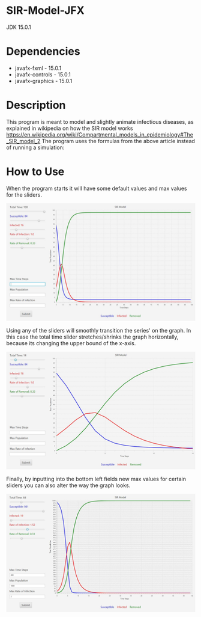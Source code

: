 # SIR-Model-JFX
JDK 15.0.1
# Dependencies
* javafx-fxml - 15.0.1
* javafx-controls - 15.0.1
* javafx-graphics - 15.0.1
# Description
This program is meant to model and slightly animate infectious diseases, as explained in wikipedia on how the SIR model works https://en.wikipedia.org/wiki/Compartmental_models_in_epidemiology#The_SIR_model_2
The program uses the formulas from the above article instead of running a simulation:

# How to Use

When the program starts it will have some default values and max values for the sliders.

![alt text](/imgs/img1.JPG)

Using any of the sliders will smoothly transition the series' on the graph. In this case the total time slider stretches/shrinks the graph horizontally, because its changing the upper bound of the x-axis.

![alt text](/imgs/img2.JPG)

Finally, by inputting into the bottom left fields new max values for certain sliders you can also alter the way the graph looks.

![alt text](/imgs/img3.JPG)
